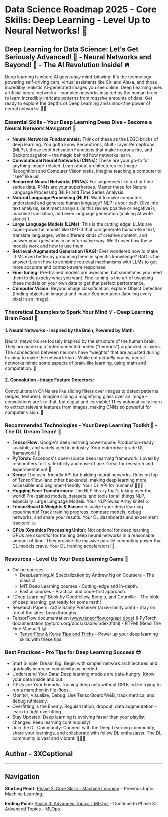 # Data Science Roadmap 2025 - Core Skills: Deep Learning - Level Up to Neural Networks! 🚀

## Deep Learning for Data Science: Let's Get Seriously Advanced! 🧠 - Neural Networks and Beyond! 🤯 - The AI Revolution Inside! 🔥

Deep learning is where AI gets *really* mind-blowing. It's the technology powering self-driving cars, virtual assistants like Siri and Alexa, and those incredibly realistic AI-generated images you see online. Deep Learning uses artificial neural networks – complex networks inspired by the human brain – to learn incredibly intricate patterns from *massive* amounts of data. Get ready to explore the depths of Deep Learning and unlock the power of neural networks! 🚀🧠

### Essential Skills - Your Deep Learning Deep Dive - Become a Neural Network Navigator! 🤿

*   **Neural Networks Fundamentals:**  Think of these as the LEGO bricks of deep learning. You gotta know Perceptrons, Multi-Layer Perceptrons (MLPs), those cool Activation Functions that make neurons fire, and Backpropagation – the magic behind how networks learn.
*   **Convolutional Neural Networks (CNNs):**  These are your go-to for anything image-related. Learn about architectures for Image Recognition and Computer Vision tasks. Imagine teaching a computer to "see" like us!
*   **Recurrent Neural Networks (RNNs):**  For sequences like text or time series data, RNNs are your superheroes. Master these for Natural Language Processing (NLP) and Time Series Analysis.
*   **Natural Language Processing (NLP):**  Want to make computers understand and generate human language? NLP is your path. Dive into text analysis, sentiment analysis (is this review positive or negative?), machine translation, and even language generation (making AI write stories!).
*   **Large Language Models (LLMs):** This is the cutting edge! LLMs are super-powerful models like GPT-3 that can generate human-like text, translate languages, write different kinds of creative content, and answer your questions in an informative way. We'll cover how these models work and how to use them.
*   **Retrieval-Augmented Generation (RAG):** Ever wondered how to make LLMs even better by grounding them in specific knowledge? RAG is the answer! Learn how to combine retrieval mechanisms with LLMs to get more accurate and context-aware responses.
*   **Fine-tuning:**  Pre-trained models are awesome, but sometimes you need them to do *exactly* what you want. Fine-tuning is the art of tweaking these models on your own data to get that perfect performance.
*   **Computer Vision:** Beyond image classification, explore Object Detection (finding objects in images) and Image Segmentation (labeling every pixel in an image).

### Theoretical Examples to Spark Your Mind 💡 - Deep Learning Brain Food! 🧠

#### 1. Neural Networks - Inspired by the Brain, Powered by Math:

Neural networks are loosely inspired by the structure of the human brain. They are made up of interconnected nodes ("neurons") organized in layers. The connections between neurons have "weights" that are adjusted during training to make the network learn.  While not *actually* brains, neural networks mimic some aspects of brain-like learning, using math and computation. 🧠

#### 2. Convolution - Image Feature Detectors:

Convolutions in CNNs are like sliding filters over images to detect patterns (edges, textures). Imagine sliding a magnifying glass over an image – convolutions are like that, but digital and learnable! They automatically learn to extract relevant features from images, making CNNs so powerful for computer vision. 👀

### Recommended Technologies - Your Deep Learning Toolkit 🧰 - The DL Dream Team! 💖

*   **TensorFlow:** Google's deep learning powerhouse. Production-ready, scalable, and widely used in industry. Your enterprise-grade DL framework! 🏢
*   **PyTorch:** Facebook's open-source deep learning framework. Loved by researchers for its flexibility and ease of use. Great for research and experimentation! 🧪
*   **Keras:** The user-friendly API for building neural networks. Runs on top of TensorFlow (and other backends), making deep learning more accessible and beginner-friendly. Your DL API for humans! 🧑‍🤝‍🧑
*   **Hugging Face Transformers:** The NLP library that's taking over the world! Pre-trained models, datasets, and tools for all things NLP, especially Large Language Models. Your NLP Swiss Army knife! ⚔️
*   **TensorBoard & Weights & Biases:**  Visualize your deep learning experiments! Track training progress, compare models, debug networks, and share your results. Your DL dashboards and experiment trackers! 📊
*   **GPUs (Graphics Processing Units):**  Not optional for deep learning. GPUs are *essential* for training deep neural networks in a reasonable amount of time. They provide the massive parallel computing power that DL models crave. Your DL training accelerators! 🚀

### Resources - Level Up Your Deep Learning Game 🚀

*   Online courses:
    *   DeepLearning.AI Specialization by Andrew Ng on Coursera - The classic!
    *   MIT Deep Learning courses - Cutting-edge and in-depth.
    *   Fast.ai courses - Practical and code-first approach.
*   "Deep Learning" Book by Goodfellow, Bengio, and Courville - The bible of deep learning, get ready for some math!
*   Research Papers: ArXiv Sanity Preserver (arxiv-sanity.com) - Stay on top of the latest breakthroughs.
*   TensorFlow documentation (www.tensorflow.org/api_docs) & PyTorch documentation (pytorch.org/docs/stable/index.html) - RTFM! (Read The Fine Manual!) 😉
    *   [TensorFlow & Keras Tips and Tricks](tips-and-tricks-tensorflow-keras.md) - Power up your deep learning skills with these tips.

### Best Practices - Pro Tips for Deep Learning Success 😎

*   Start Simple, Dream Big: Begin with simpler network architectures and gradually increase complexity as needed.
*   Understand Your Data: Deep learning models are data-hungry. Know your data inside and out.
*   GPUs are Your Friends: Training deep nets without GPUs is like trying to run a marathon in flip-flops.
*   Monitor, Visualize, Debug: Use TensorBoard/W&B, track metrics, and debug ruthlessly.
*   Overfitting is the Enemy: Regularization, dropout, data augmentation - learn to fight overfitting.
*   Stay Updated: Deep learning is evolving faster than your playlist changes. Keep learning continuously!
*   Join the DL Community: Connect with the Deep Learning community, share your learnings, and collaborate with fellow DL enthusiasts. The DL community is vast and vibrant! 🧑‍🤝‍🧑

## Author - 3XCeptional

---

## Navigation

**Starting Point:** [Phase 2: Core Skills - Machine Learning](core-skills-machine-learning.md) - Previous topic: Machine Learning.

**Ending Point:** [Phase 3: Advanced Topics - MLOps](advanced-topics-mlops.md) - Continue to Phase 3: Advanced Topics - MLOps.